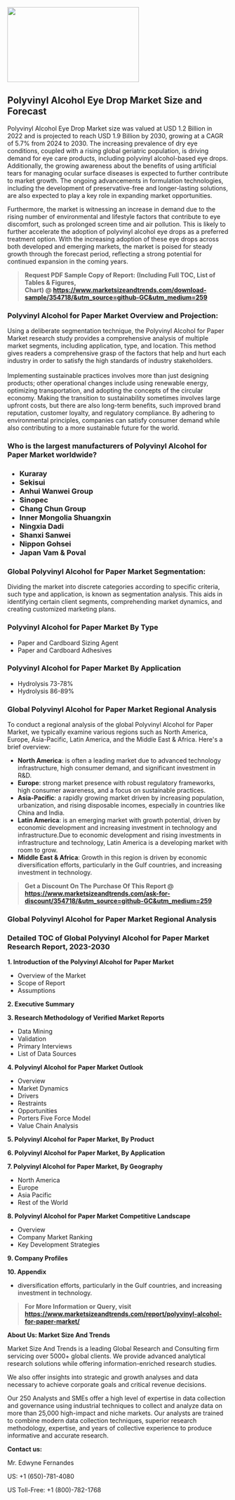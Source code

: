 <p><img class="alignnone size-medium wp-image-20088" src="https://ffe5etoiles.com/wp-content/uploads/2024/12/MST1-300x171.png" alt="" width="300" height="171" /></p><h2>Polyvinyl Alcohol Eye Drop Market Size and Forecast</h2><p>Polyvinyl Alcohol Eye Drop Market size was valued at USD 1.2 Billion in 2022 and is projected to reach USD 1.9 Billion by 2030, growing at a CAGR of 5.7% from 2024 to 2030. The increasing prevalence of dry eye conditions, coupled with a rising global geriatric population, is driving demand for eye care products, including polyvinyl alcohol-based eye drops. Additionally, the growing awareness about the benefits of using artificial tears for managing ocular surface diseases is expected to further contribute to market growth. The ongoing advancements in formulation technologies, including the development of preservative-free and longer-lasting solutions, are also expected to play a key role in expanding market opportunities.</p><p>Furthermore, the market is witnessing an increase in demand due to the rising number of environmental and lifestyle factors that contribute to eye discomfort, such as prolonged screen time and air pollution. This is likely to further accelerate the adoption of polyvinyl alcohol eye drops as a preferred treatment option. With the increasing adoption of these eye drops across both developed and emerging markets, the market is poised for steady growth through the forecast period, reflecting a strong potential for continued expansion in the coming years.</p></p><blockquote id="" class=""><strong>Request PDF Sample Copy of Report: (Including Full TOC, List of Tables &amp; Figures, Chart)&nbsp;@&nbsp;<strong><a href="https://www.marketsizeandtrends.com/download-sample/354718/&utm_source=github-GC&utm_medium=259" target="_blank">https://www.marketsizeandtrends.com/download-sample/354718/&utm_source=github-GC&utm_medium=259</a></strong></strong></blockquote><h3 id="" class="">Polyvinyl Alcohol for Paper Market&nbsp;Overview and Projection:</h3><p id="" class="">Using a deliberate segmentation technique, the Polyvinyl Alcohol for Paper Market research study provides a comprehensive analysis of multiple market segments, including application, type, and location. This method gives readers a comprehensive grasp of the factors that help and hurt each industry in order to satisfy the high standards of industry stakeholders. <br /> <br />Implementing sustainable practices involves more than just designing products; other operational changes include using renewable energy, optimizing transportation, and adopting the concepts of the circular economy. Making the transition to sustainability sometimes involves large upfront costs, but there are also long-term benefits, such improved brand reputation, customer loyalty, and regulatory compliance. By adhering to environmental principles, companies can satisfy consumer demand while also contributing to a more sustainable future for the world.</p><h3 id="" class="">Who is the largest manufacturers of&nbsp;Polyvinyl Alcohol for Paper Market worldwide?</h3><h3 class=""><p><ul><li>Kuraray </li><li> Sekisui </li><li> Anhui Wanwei Group </li><li> Sinopec </li><li> Chang Chun Group </li><li> Inner Mongolia Shuangxin </li><li> Ningxia Dadi </li><li> Shanxi Sanwei </li><li> Nippon Gohsei </li><li> Japan Vam & Poval</li></ul></p></h3><h3 id="" class="">Global&nbsp;Polyvinyl Alcohol for Paper Market Segmentation:</h3><p id="" class="">Dividing the market into discrete categories according to specific criteria, such type and application, is known as segmentation analysis. This aids in identifying certain client segments, comprehending market dynamics, and creating customized marketing plans.</p><h3 id="" class="">Polyvinyl Alcohol for Paper Market&nbsp;By Type</h3><p><p><ul><li>Paper and Cardboard Sizing Agent</li><li> Paper and Cardboard Adhesives</p></li></ul></p></p><h3 id="" class="">Polyvinyl Alcohol for Paper Market&nbsp;By Application</h3><p class=""><p><ul><li>Hydrolysis 73-78%</li><li> Hydrolysis 86-89%</li></ul></p></p><h3 id="" class="">Global Polyvinyl Alcohol for Paper Market Regional Analysis</h3><p id="" class="">To conduct a regional analysis of the global Polyvinyl Alcohol for Paper Market, we typically examine various regions such as North America, Europe, Asia-Pacific, Latin America, and the Middle East &amp; Africa. Here's a brief overview:</p><ul><li><strong>North America</strong>: is often a leading market due to advanced technology infrastructure, high consumer demand, and significant investment in R&amp;D.</li><li><strong>Europe</strong>: strong market presence with robust regulatory frameworks, high consumer awareness, and a focus on sustainable practices.</li><li><strong>Asia-Pacific</strong>: a rapidly growing market driven by increasing population, urbanization, and rising disposable incomes, especially in countries like China and India.</li><li><strong>Latin America</strong>: is an emerging market with growth potential, driven by economic development and increasing investment in technology and infrastructure.Due to economic development and rising investments in infrastructure and technology, Latin America is a developing market with room to grow.</li><li><strong>Middle East &amp; Africa</strong>: Growth in this region is driven by economic diversification efforts, particularly in the Gulf countries, and increasing investment in technology.</li></ul><blockquote id="" class=""><strong>Get a Discount On The Purchase Of This Report @ <strong><a href="https://www.marketsizeandtrends.com/ask-for-discount/354718/&utm_source=github-GC&utm_medium=259" target="_blank">https://www.marketsizeandtrends.com/ask-for-discount/354718/&utm_source=github-GC&utm_medium=259</a></strong></strong></blockquote><h3 id="" class="">Global Polyvinyl Alcohol for Paper Market Regional Analysis</h3><h3 id="" class="">Detailed TOC of Global Polyvinyl Alcohol for Paper Market Research Report, 2023-2030</h3><p id="" class=""><strong>1. Introduction of the Polyvinyl Alcohol for Paper Market</strong></p><ul><li>Overview of the Market</li><li>Scope of Report</li><li>Assumptions</li></ul><p id="" class=""><strong>2. Executive Summary</strong></p><p id="" class=""><strong>3. Research Methodology of Verified Market Reports</strong></p><ul><li>Data Mining</li><li>Validation</li><li>Primary Interviews</li><li>List of Data Sources</li></ul><p id="" class=""><strong>4. Polyvinyl Alcohol for Paper Market Outlook</strong></p><ul><li>Overview</li><li>Market Dynamics</li><li>Drivers</li><li>Restraints</li><li>Opportunities</li><li>Porters Five Force Model</li><li>Value Chain Analysis</li></ul><p id="" class=""><strong>5. Polyvinyl Alcohol for Paper Market, By Product</strong></p><p id="" class=""><strong>6. Polyvinyl Alcohol for Paper Market, By Application</strong></p><p id="" class=""><strong>7. Polyvinyl Alcohol for Paper Market, By Geography</strong></p><ul><li>North America</li><li>Europe</li><li>Asia Pacific</li><li>Rest of the World</li></ul><p id="" class=""><strong>8. Polyvinyl Alcohol for Paper Market Competitive Landscape</strong></p><ul><li>Overview</li><li>Company Market Ranking</li><li>Key Development Strategies</li></ul><p id="" class=""><strong>9. Company Profiles</strong></p><p id="" class=""><strong>10. Appendix</strong></p><ul><li>diversification efforts, particularly in the Gulf countries, and increasing investment in technology.</li></ul><blockquote id="" class=""><strong>For More Information or Query, visit <strong><strong><a href="https://www.marketsizeandtrends.com/report/polyvinyl-alcohol-for-paper-market/" target="_blank">https://www.marketsizeandtrends.com/report/polyvinyl-alcohol-for-paper-market/</a></strong></strong></strong></blockquote><p id="" class=""><strong>About Us: Market Size And Trends</strong></p><p id="" class="">Market Size And Trends is a leading Global Research and Consulting firm servicing over 5000+ global clients. We provide advanced analytical research solutions while offering information-enriched research studies.</p><p id="" class="">We also offer insights into strategic and growth analyses and data necessary to achieve corporate goals and critical revenue decisions.</p><p id="" class="">Our 250 Analysts and SMEs offer a high level of expertise in data collection and governance using industrial techniques to collect and analyze data on more than 25,000 high-impact and niche markets. Our analysts are trained to combine modern data collection techniques, superior research methodology, expertise, and years of collective experience to produce informative and accurate research.</p><p id="" class=""><strong>Contact us:</strong></p><p id="" class="">Mr. Edwyne Fernandes</p><p id="" class="">US: +1 (650)-781-4080</p><p id="" class="">US Toll-Free: +1 (800)-782-1768</p>
